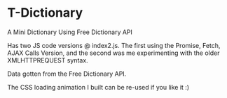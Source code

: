 # T-Dictionary
A Mini Dictionary Using Free Dictionary API

Has two JS code versions @ index2.js. The first using the Promise, Fetch, AJAX Calls Version, and the second was me experimenting with the older XMLHTTPREQUEST syntax.

Data gotten from the Free Dictionary API.

The CSS loading animation I built can be re-used if you like it :)
